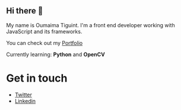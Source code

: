 ## Hi there 👋

My name is Oumaima Tiguint. I'm a front end developer working with JavaScript and its frameworks.

You can check out my [Portfolio](http://oumaima-tiguint.netlify.app)

Currently learning: **Python** and **OpenCV**

# Get in touch

* [Twitter](https://twitter.com/OTiguint)
* [Linkedin](https://www.linkedin.com/in/oumaima-tiguint-8608b7185/)


